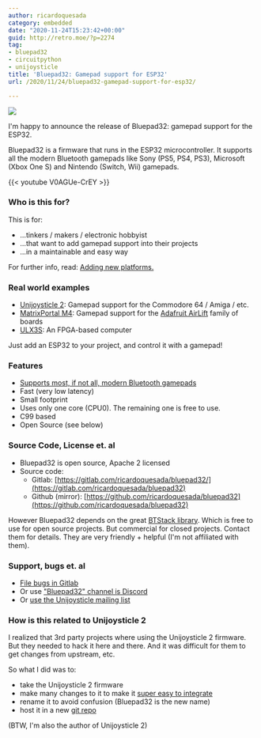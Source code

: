 ```yaml
---
author: ricardoquesada
category: embedded
date: "2020-11-24T15:23:42+00:00"
guid: http://retro.moe/?p=2274
tag:
- bluepad32
- circuitpython
- unijoysticle
title: 'Bluepad32: Gamepad support for ESP32'
url: /2020/11/24/bluepad32-gamepad-support-for-esp32/

---
```


[![](/wp-content/uploads/2020/11/bluepad32-logo.png?w=842)](/wp-content/uploads/2020/11/bluepad32-logo.png)

I'm happy to announce the release of Bluepad32: gamepad support for the ESP32.

Bluepad32 is a firmware that runs in the ESP32 microcontroller. It supports all
the modern Bluetooth gamepads like Sony (PS5, PS4, PS3), Microsoft (Xbox One S)
and Nintendo (Switch, Wii) gamepads.

{{< youtube V0AGUe-CrEY >}}

### Who is this for?

This is for:

- ...tinkers / makers / electronic hobbyist
- ...that want to add gamepad support into their projects
- ...in a maintainable and easy way

For further info,
read: [Adding new platforms.](https://gitlab.com/ricardoquesada/bluepad32/-/blob/master/docs/adding_new_platform.md)

### Real world examples

- [Unijoysticle 2](/unijoysticle2/): Gamepad support for the Commodore 64 /
  Amiga / etc.
- [MatrixPortal M4](https://www.youtube.com/watch?v=dbEbiJZd4n8): Gamepad
  support for the [Adafruit AirLift](https://www.adafruit.com/product/4745)
  family of boards
- [ULX3S](https://www.crowdsupply.com/radiona/ulx3s): An FPGA-based computer

Just add an ESP32 to your project, and control it with a gamepad!

### Features

- [Supports most, if not all, modern Bluetooth gamepads](https://gitlab.com/ricardoquesada/bluepad32/-/blob/master/docs/supported_gamepads.md)
- Fast (very low latency)
- Small footprint
- Uses only one core (CPU0). The remaining one is free to use.
- C99 based
- Open Source (see below)

### Source Code, License et. al

- Bluepad32 is open source, Apache 2 licensed
- Source code:
    - Gitlab: [https://gitlab.com/ricardoquesada/bluepad32/](https://gitlab.com/ricardoquesada/bluepad32)
    - Github (mirror): [https://github.com/ricardoquesada/bluepad32](https://github.com/ricardoquesada/bluepad32)

However Bluepad32 depends on the
great [BTStack library](https://bluekitchen-gmbh.com/). Which is free to use for
open source projects. But commercial for closed projects. Contact them for
details. They are very friendly + helpful (I'm not affiliated with them).

### Support, bugs et. al

- [File bugs in Gitlab](https://gitlab.com/ricardoquesada/bluepad32/-/issues)
- Or use ["Bluepad32" channel is Discord](https://discord.com/channels/775177861665521725/775177925938642945)
- Or [use the Unijoysticle mailing list](https://groups.google.com/g/unijoysticle)

### How is this related to Unijoysticle 2

I realized that 3rd party projects where using the Unijoysticle 2 firmware. But
they needed to hack it here and there. And it was difficult for them to get
changes from upstream, etc.

So what I did was to:

- take the Unijoysticle 2 firmware
- make many changes to it to make
  it [super easy to integrate](https://gitlab.com/ricardoquesada/bluepad32/-/blob/master/docs/adding_new_platform.md)
- rename it to avoid confusion (Bluepad32 is the new name)
- host it in a new [git repo](https://gitlab.com/ricardoquesada/bluepad32)

(BTW, I'm also the author of Unijoysticle 2)
